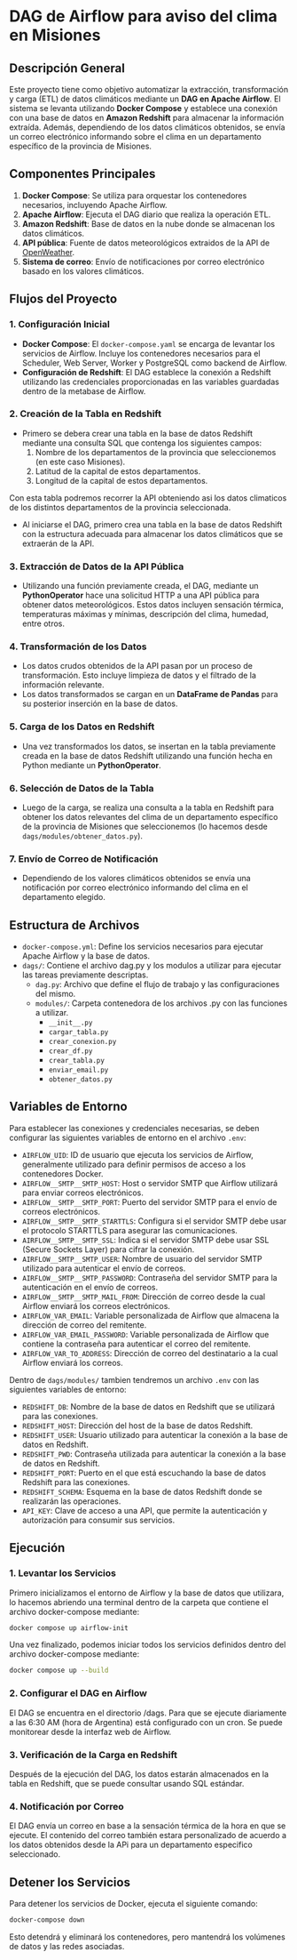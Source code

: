 # DAG de Airflow para aviso del clima en Misiones

## Descripción General

Este proyecto tiene como objetivo automatizar la extracción, transformación y carga (ETL) de datos climáticos mediante un **DAG en Apache Airflow**. El sistema se levanta utilizando **Docker Compose** y establece una conexión con una base de datos en **Amazon Redshift** para almacenar la información extraída. Además, dependiendo de los datos climáticos obtenidos, se envía un correo electrónico informando sobre el clima en un departamento específico de la provincia de Misiones.

## Componentes Principales

1. **Docker Compose**: Se utiliza para orquestar los contenedores necesarios, incluyendo Apache Airflow.
2. **Apache Airflow**: Ejecuta el DAG diario que realiza la operación ETL.
3. **Amazon Redshift**: Base de datos en la nube donde se almacenan los datos climáticos.
4. **API pública**: Fuente de datos meteorológicos extraidos de la API de <a href="https://openweathermap.org/" target="_blank">OpenWeather</a>.
5. **Sistema de correo**: Envío de notificaciones por correo electrónico basado en los valores climáticos.

## Flujos del Proyecto

### 1. Configuración Inicial
- **Docker Compose**: El `docker-compose.yaml` se encarga de levantar los servicios de Airflow. Incluye los contenedores necesarios para el Scheduler, Web Server, Worker y PostgreSQL como backend de Airflow.
- **Configuración de Redshift**: El DAG establece la conexión a Redshift utilizando las credenciales proporcionadas en las variables guardadas dentro de la metabase de Airflow.

### 2. Creación de la Tabla en Redshift
- Primero se debera crear una tabla en la base de datos Redshift mediante una consulta SQL que contenga los siguientes campos: 
    1. Nombre de los departamentos de la provincia que seleccionemos (en este caso Misiones).
    2. Latitud de la capital de estos departamentos.
    3. Longitud de la capital de estos departamentos.
    
Con esta tabla podremos recorrer la API obteniendo asi los datos climaticos de los distintos departamentos de la provincia seleccionada. 
- Al iniciarse el DAG, primero crea una tabla en la base de datos Redshift con la estructura adecuada para almacenar los datos climáticos que se extraerán de la API.

### 3. Extracción de Datos de la API Pública
- Utilizando una función previamente creada, el DAG, mediante un **PythonOperator** hace una solicitud HTTP a una API pública para obtener datos meteorológicos. Estos datos incluyen sensación térmica, temperaturas máximas y mínimas, descripción del clima, humedad, entre otros.

### 4. Transformación de los Datos
- Los datos crudos obtenidos de la API pasan por un proceso de transformación. Esto incluye limpieza de datos y el filtrado de la información relevante.
- Los datos transformados se cargan en un **DataFrame de Pandas** para su posterior inserción en la base de datos.

### 5. Carga de los Datos en Redshift
- Una vez transformados los datos, se insertan en la tabla previamente creada en la base de datos Redshift utilizando una función hecha en Python mediante un **PythonOperator**.

### 6. Selección de Datos de la Tabla
- Luego de la carga, se realiza una consulta a la tabla en Redshift para obtener los datos relevantes del clima de un departamento específico de la provincia de Misiones que seleccionemos (lo hacemos desde `dags/modules/obtener_datos.py`).

### 7. Envío de Correo de Notificación
- Dependiendo de los valores climáticos obtenidos se envía una notificación por correo electrónico informando del clima en el departamento elegido.

## Estructura de Archivos

- `docker-compose.yml`: Define los servicios necesarios para ejecutar Apache Airflow y la base de datos.
- `dags/`: Contiene el archivo dag.py y los modulos a utilizar para ejecutar las tareas previamente descriptas.
    - `dag.py`: Archivo que define el flujo de trabajo y las configuraciones del mismo.
    - `modules/`: Carpeta contenedora de los archivos .py con las funciones a utilizar.
        - `__init__.py`
        - `cargar_tabla.py`
        - `crear_conexion.py`
        - `crear_df.py`
        - `crear_tabla.py`
        - `enviar_email.py`
        - `obtener_datos.py`
  
## Variables de Entorno

Para establecer las conexiones y credenciales necesarias, se deben configurar las siguientes variables de entorno en el archivo `.env`:

- `AIRFLOW_UID`: ID de usuario que ejecuta los servicios de Airflow, generalmente utilizado para definir permisos de acceso a los contenedores Docker.
- `AIRFLOW__SMTP__SMTP_HOST`: Host o servidor SMTP que Airflow utilizará para enviar correos electrónicos.
- `AIRFLOW__SMTP__SMTP_PORT`: Puerto del servidor SMTP para el envío de correos electrónicos.
- `AIRFLOW__SMTP__SMTP_STARTTLS`: Configura si el servidor SMTP debe usar el protocolo STARTTLS para asegurar las comunicaciones.
- `AIRFLOW__SMTP__SMTP_SSL`: Indica si el servidor SMTP debe usar SSL (Secure Sockets Layer) para cifrar la conexión.
- `AIRFLOW__SMTP__SMTP_USER`: Nombre de usuario del servidor SMTP utilizado para autenticar el envío de correos.
- `AIRFLOW__SMTP__SMTP_PASSWORD`: Contraseña del servidor SMTP para la autenticación en el envío de correos.
- `AIRFLOW__SMTP__SMTP_MAIL_FROM`: Dirección de correo desde la cual Airflow enviará los correos electrónicos.
- `AIRFLOW_VAR_EMAIL`: Variable personalizada de Airflow que almacena la dirección de correo del remitente.
- `AIRFLOW_VAR_EMAIL_PASSWORD`: Variable personalizada de Airflow que contiene la contraseña para autenticar el correo del remitente.
- `AIRFLOW_VAR_TO_ADDRESS`: Dirección de correo del destinatario a la cual Airflow enviará los correos.

Dentro de `dags/modules/` tambien tendremos un archivo `.env` con las siguientes variables de entorno:

- `REDSHIFT_DB`: Nombre de la base de datos en Redshift que se utilizará para las conexiones.
- `REDSHIFT_HOST`: Dirección del host de la base de datos Redshift.
- `REDSHIFT_USER`: Usuario utilizado para autenticar la conexión a la base de datos en Redshift.
- `REDSHIFT_PWD`: Contraseña utilizada para autenticar la conexión a la base de datos en Redshift.
- `REDSHIFT_PORT`: Puerto en el que está escuchando la base de datos Redshift para las conexiones.
- `REDSHIFT_SCHEMA`: Esquema en la base de datos Redshift donde se realizarán las operaciones.
- `API_KEY`: Clave de acceso a una API, que permite la autenticación y autorización para consumir sus servicios.

## Ejecución

### 1. Levantar los Servicios
Primero inicializamos el entorno de Airflow y la base de datos que utilizara, lo hacemos abriendo una terminal dentro de la carpeta que contiene el archivo docker-compose mediante:

```bash
docker compose up airflow-init
```

Una vez finalizado, podemos iniciar todos los servicios definidos dentro del archivo docker-compose mediante:

```bash
docker compose up --build
```

### 2. Configurar el DAG en Airflow
El DAG se encuentra en el directorio /dags. Para que se ejecute diariamente a las 6:30 AM (hora de Argentina) está configurado con un cron. Se puede monitorear desde la interfaz web de Airflow.

### 3. Verificación de la Carga en Redshift
Después de la ejecución del DAG, los datos estarán almacenados en la tabla en Redshift, que se puede consultar usando SQL estándar.

### 4. Notificación por Correo
El DAG envía un correo en base a la sensación térmica de la hora en que se ejecute. El contenido del correo también estara personalizado de acuerdo a los datos obtenidos desde la APi para un departamento especifico seleccionado.

## Detener los Servicios
Para detener los servicios de Docker, ejecuta el siguiente comando:

```bash
docker-compose down
```

Esto detendrá y eliminará los contenedores, pero mantendrá los volúmenes de datos y las redes asociadas.